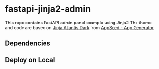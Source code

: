 # fastapi-jinja2-admin

This repo contains FastAPI admin panel example using Jinja2
The theme and code are based on [Jinja Atlantis Dark](https://github.com/app-generator/jinja-atlantis-dark) from [AppSeed - App Generator](https://appseed.us/app-generator)


## Dependencies

## Deploy on Local
